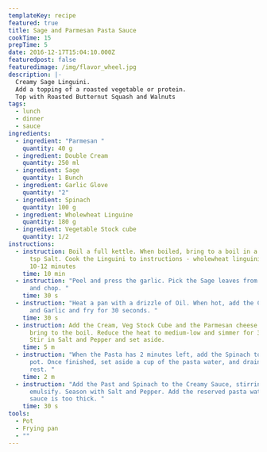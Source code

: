```yaml
---
templateKey: recipe
featured: true
title: Sage and Parmesan Pasta Sauce
cookTime: 15
prepTime: 5
date: 2016-12-17T15:04:10.000Z
featuredpost: false
featuredimage: /img/flavor_wheel.jpg
description: |-
  Creamy Sage Linguini. 
  Add a topping of a roasted vegetable or protein.
  Top with Roasted Butternut Squash and Walnuts
tags:
  - lunch
  - dinner
  - sauce
ingredients:
  - ingredient: "Parmesan "
    quantity: 40 g
  - ingredient: Double Cream
    quantity: 250 ml
  - ingredient: Sage
    quantity: 1 Bunch
  - ingredient: Garlic Glove
    quantity: "2"
  - ingredient: Spinach
    quantity: 100 g
  - ingredient: Wholewheat Linguine
    quantity: 180 g
  - ingredient: Vegetable Stock cube
    quantity: 1/2
instructions:
  - instruction: Boil a full kettle. When boiled, bring to a boil in a pan with 1/2
      tsp Salt. Cook the Linguini to instructions - wholewheat linguini takes
      10-12 minutes
    time: 10 min
  - instruction: "Peel and press the garlic. Pick the Sage leaves from their stalks
      and chop. "
    time: 30 s
  - instruction: "Heat a pan with a drizzle of Oil. When hot, add the Chopped Sage
      and Garlic and fry for 30 seconds. "
    time: 30 s
  - instruction: Add the Cream, Veg Stock Cube and the Parmesan cheese. Stir and
      bring to the boil. Reduce the heat to medium-low and simmer for 3-4 mins.
      Stir in Salt and Pepper and set aside.
    time: 5 m
  - instruction: "When the Pasta has 2 minutes left, add the Spinach to the pasta
      pot. Once finished, set aside a cup of the pasta water, and drain the
      rest. "
    time: 2 m
  - instruction: "Add the Past and Spinach to the Creamy Sauce, stirring to coat and
      emulsify. Season with Salt and Pepper. Add the reserved pasta water if the
      sauce is too thick. "
    time: 30 s
tools:
  - Pot
  - Frying pan
  - ""
---
```

